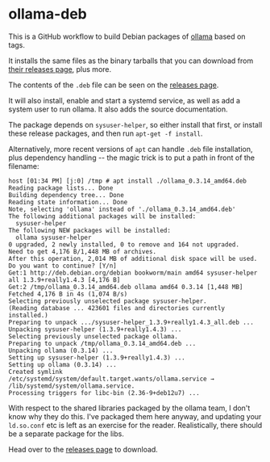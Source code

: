 # ollama-deb

This is a GitHub workflow to build Debian packages of [ollama](https://github.com/ollama/ollama/) based on tags.

It installs the same files as the binary tarballs that you can download from
[their releases page](https://github.com/ollama/ollama/releases), plus more.

The contents of the `.deb` file can be seen on the [releases page](https://github.com/lingfish/ollama-deb/releases).

It will also install, enable and start a systemd service, as well as add a system user to run ollama.  It also adds the
source documentation.

The package depends on `sysuser-helper`, so either install that first, or install these release packages, and then run
`apt-get -f install`.

Alternatively, more recent versions of `apt` can handle `.deb` file installation, plus dependency
handling -- the magic trick is to put a path in front of the filename:

```shell
host [01:34 PM] [j:0] /tmp # apt install ./ollama_0.3.14_amd64.deb
Reading package lists... Done
Building dependency tree... Done
Reading state information... Done
Note, selecting 'ollama' instead of './ollama_0.3.14_amd64.deb'
The following additional packages will be installed:
  sysuser-helper
The following NEW packages will be installed:
  ollama sysuser-helper
0 upgraded, 2 newly installed, 0 to remove and 164 not upgraded.
Need to get 4,176 B/1,448 MB of archives.
After this operation, 2,014 MB of additional disk space will be used.
Do you want to continue? [Y/n]
Get:1 http://deb.debian.org/debian bookworm/main amd64 sysuser-helper all 1.3.9+really1.4.3 [4,176 B]
Get:2 /tmp/ollama_0.3.14_amd64.deb ollama amd64 0.3.14 [1,448 MB]
Fetched 4,176 B in 4s (1,074 B/s)
Selecting previously unselected package sysuser-helper.
(Reading database ... 423601 files and directories currently installed.)
Preparing to unpack .../sysuser-helper_1.3.9+really1.4.3_all.deb ...
Unpacking sysuser-helper (1.3.9+really1.4.3) ...
Selecting previously unselected package ollama.
Preparing to unpack /tmp/ollama_0.3.14_amd64.deb ...
Unpacking ollama (0.3.14) ...
Setting up sysuser-helper (1.3.9+really1.4.3) ...
Setting up ollama (0.3.14) ...
Created symlink /etc/systemd/system/default.target.wants/ollama.service → /lib/systemd/system/ollama.service.
Processing triggers for libc-bin (2.36-9+deb12u7) ...
```
With respect to the shared libraries packaged by the ollama team, I don't know why they do this.  I've packaged them
here anyway, and updating your `ld.so.conf` etc is left as an exercise for the reader.  Realistically, there should be
a separate package for the libs.

Head over to the [releases page](https://github.com/lingfish/ollama-deb/releases) to download.
